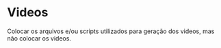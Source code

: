 # Videos

Colocar os arquivos e/ou scripts utilizados para geração dos videos,
mas não colocar os videos.
